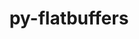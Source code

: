 ---
title: "py-flatbuffers"
layout: cache
categories: [package, develop-2024-11-17]
meta: {"versions": ["24.3.25"], "compilers": ["gcc@=11.4.0", "gcc@=13.2.0"], "oss": ["ubuntu22.04", "ubuntu24.04"], "platforms": ["linux"], "targets": ["aarch64", "neoverse_v1", "x86_64_v3"], "stacks": ["e4s", "e4s-neoverse_v1", "ml-linux-aarch64-cpu", "ml-linux-aarch64-cuda", "ml-linux-x86_64-cpu", "ml-linux-x86_64-cuda", "ml-linux-x86_64-rocm", "root"], "num_specs": 6, "num_specs_by_stack": {"root": 6, "e4s-neoverse_v1": 1, "e4s": 1, "ml-linux-aarch64-cuda": 2, "ml-linux-aarch64-cpu": 2, "ml-linux-x86_64-rocm": 2, "ml-linux-x86_64-cpu": 2, "ml-linux-x86_64-cuda": 2}}
spec_details: [{"hash": "xvpyiixh2n23faqq7vo3ptaml6vl6t5z", "compiler": "gcc@=11.4.0", "versions": ["24.3.25"], "os": "ubuntu22.04", "platform": "linux", "target": "neoverse_v1", "variants": ["build_system=python_pip"], "stacks": ["root", "e4s-neoverse_v1"], "size": "-", "tarball": "https://binaries.spack.io/develop-2024-11-17/build_cache/linux-ubuntu22.04-neoverse_v1/gcc-11.4.0/py-flatbuffers-24.3.25/linux-ubuntu22.04-neoverse_v1-gcc-11.4.0-py-flatbuffers-24.3.25-xvpyiixh2n23faqq7vo3ptaml6vl6t5z.spack"}, {"hash": "gado3rpxqdjj7gkedqanesysijei3ap4", "compiler": "gcc@=11.4.0", "versions": ["24.3.25"], "os": "ubuntu22.04", "platform": "linux", "target": "x86_64_v3", "variants": ["build_system=python_pip"], "stacks": ["e4s", "root"], "size": "-", "tarball": "https://binaries.spack.io/develop-2024-11-17/build_cache/linux-ubuntu22.04-x86_64_v3/gcc-11.4.0/py-flatbuffers-24.3.25/linux-ubuntu22.04-x86_64_v3-gcc-11.4.0-py-flatbuffers-24.3.25-gado3rpxqdjj7gkedqanesysijei3ap4.spack"}, {"hash": "du7y4c4gven67hf525igogfjpqc23e3n", "compiler": "gcc@=13.2.0", "versions": ["24.3.25"], "os": "ubuntu24.04", "platform": "linux", "target": "aarch64", "variants": ["build_system=python_pip"], "stacks": ["ml-linux-aarch64-cuda", "root", "ml-linux-aarch64-cpu"], "size": "-", "tarball": "https://binaries.spack.io/develop-2024-11-17/build_cache/linux-ubuntu24.04-aarch64/gcc-13.2.0/py-flatbuffers-24.3.25/linux-ubuntu24.04-aarch64-gcc-13.2.0-py-flatbuffers-24.3.25-du7y4c4gven67hf525igogfjpqc23e3n.spack"}, {"hash": "np7i3wpadbullhjb7t35jdpkr33cdmjr", "compiler": "gcc@=13.2.0", "versions": ["24.3.25"], "os": "ubuntu24.04", "platform": "linux", "target": "aarch64", "variants": ["build_system=python_pip"], "stacks": ["ml-linux-aarch64-cuda", "root", "ml-linux-aarch64-cpu"], "size": "-", "tarball": "https://binaries.spack.io/develop-2024-11-17/build_cache/linux-ubuntu24.04-aarch64/gcc-13.2.0/py-flatbuffers-24.3.25/linux-ubuntu24.04-aarch64-gcc-13.2.0-py-flatbuffers-24.3.25-np7i3wpadbullhjb7t35jdpkr33cdmjr.spack"}, {"hash": "ioggred5qmvk65m6bmbyiznwwnire2bp", "compiler": "gcc@=13.2.0", "versions": ["24.3.25"], "os": "ubuntu24.04", "platform": "linux", "target": "x86_64_v3", "variants": ["build_system=python_pip"], "stacks": ["ml-linux-x86_64-rocm", "root", "ml-linux-x86_64-cpu", "ml-linux-x86_64-cuda"], "size": "-", "tarball": "https://binaries.spack.io/develop-2024-11-17/build_cache/linux-ubuntu24.04-x86_64_v3/gcc-13.2.0/py-flatbuffers-24.3.25/linux-ubuntu24.04-x86_64_v3-gcc-13.2.0-py-flatbuffers-24.3.25-ioggred5qmvk65m6bmbyiznwwnire2bp.spack"}, {"hash": "orjg4alwc56v5yle5isdclo27gai7mzx", "compiler": "gcc@=13.2.0", "versions": ["24.3.25"], "os": "ubuntu24.04", "platform": "linux", "target": "x86_64_v3", "variants": ["build_system=python_pip"], "stacks": ["ml-linux-x86_64-rocm", "root", "ml-linux-x86_64-cpu", "ml-linux-x86_64-cuda"], "size": "-", "tarball": "https://binaries.spack.io/develop-2024-11-17/build_cache/linux-ubuntu24.04-x86_64_v3/gcc-13.2.0/py-flatbuffers-24.3.25/linux-ubuntu24.04-x86_64_v3-gcc-13.2.0-py-flatbuffers-24.3.25-orjg4alwc56v5yle5isdclo27gai7mzx.spack"}]
---